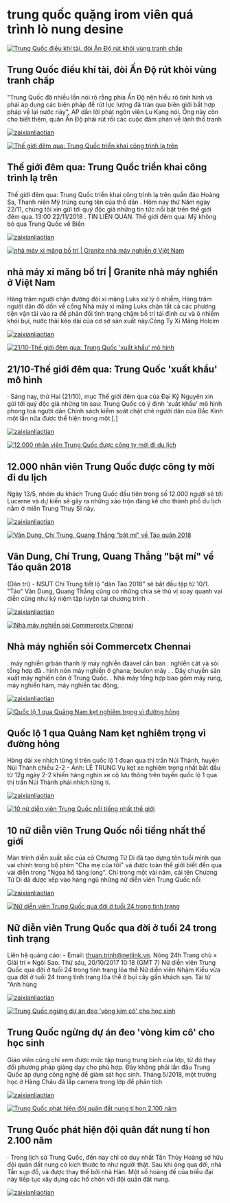# trung quốc quặng irom viên quá trình lò nung desine
<a href="https://mnn.zoosnet.net/LR/Chatpre.aspx?id=MNN94995150&p=https://topgrinding.com/" target="_blank">![Trung Quốc điều khí tài, đòi Ấn Độ rút khỏi vùng tranh chấp](https://github.com/technlg/images/blob/main/43.jpg)</a>
## Trung Quốc điều khí tài, đòi Ấn Độ rút khỏi vùng tranh chấp
"Trung Quốc đã nhiều lần nói rõ rằng phía Ấn Độ nên hiểu rõ tình hình và phải áp dụng các biện pháp để rút lực lượng đã tràn qua biên giới bất hợp pháp về lại nước này", AP dẫn lời phát ngôn viên Lu Kang nói. Ông này còn cho biết thêm, quân Ấn Độ phải rút rồi các cuộc đàm phán về lãnh thổ tranh 
<a href="https://mnn.zoosnet.net/LR/Chatpre.aspx?id=MNN94995150&p=https://topgrinding.com/" target="_blank"><img src="https://github.com/technlg/images/raw/main/chat11.jpg" alt="zaixianliaotian"/></a><a href="//whatsapp.shibangsoft.com/WhatsApp.php" ><img src="https://github.com/technlg/images/raw/main/chat11.png" alt=""></a>
<a href="https://mnn.zoosnet.net/LR/Chatpre.aspx?id=MNN94995150&p=https://topgrinding.com/" target="_blank">![Thế giới đêm qua: Trung Quốc triển khai công trình lạ trên ](https://github.com/technlg/images/blob/main/18.jpg)</a>
## Thế giới đêm qua: Trung Quốc triển khai công trình lạ trên 
Thế giới đêm qua: Trung Quốc triển khai công trình lạ trên quần đảo Hoàng Sa, Thanh niên Mỹ trúng cung tên của thổ dân . Hôm nay thứ Năm ngày 22/11, chúng tôi xin gửi tới quý độc giả những tin tức nổi bật trên thế giới đêm qua. 13:00 22/11/2018 . TIN LIÊN QUAN. Thế giới đêm qua: Mỹ không bỏ qua Trung Quốc về Biển 
<a href="https://mnn.zoosnet.net/LR/Chatpre.aspx?id=MNN94995150&p=https://topgrinding.com/" target="_blank"><img src="https://github.com/technlg/images/raw/main/chat11.jpg" alt="zaixianliaotian"/></a><a href="//whatsapp.shibangsoft.com/WhatsApp.php" ><img src="https://github.com/technlg/images/raw/main/chat11.png" alt=""></a>
<a href="https://mnn.zoosnet.net/LR/Chatpre.aspx?id=MNN94995150&p=https://topgrinding.com/" target="_blank">![nhà máy xi măng bố trí | Granite nhà máy nghiền ở Việt Nam](https://github.com/technlg/images/blob/main/23.jpg)</a>
## nhà máy xi măng bố trí | Granite nhà máy nghiền ở Việt Nam
Hàng trăm người chặn đường đòi xi măng Luks xử lý ô nhiễm, Hàng trăm người dân đổ dồn về cổng Nhà máy xi măng Luks chặn tất cả các phương tiện vận tải vào ra để phản đối tình trạng chậm bố trí tái định cư và ô nhiễm khói bụi, nước thải kéo dài của cơ sở sản xuất này.Công Ty Xi Măng Holcim 
<a href="https://mnn.zoosnet.net/LR/Chatpre.aspx?id=MNN94995150&p=https://topgrinding.com/" target="_blank"><img src="https://github.com/technlg/images/raw/main/chat11.jpg" alt="zaixianliaotian"/></a><a href="//whatsapp.shibangsoft.com/WhatsApp.php" ><img src="https://github.com/technlg/images/raw/main/chat11.png" alt=""></a>
<a href="https://mnn.zoosnet.net/LR/Chatpre.aspx?id=MNN94995150&p=https://topgrinding.com/" target="_blank">![21/10-Thế giới đêm qua: Trung Quốc 'xuất khẩu' mô hình ](https://github.com/technlg/images/blob/main/25.jpg)</a>
## 21/10-Thế giới đêm qua: Trung Quốc 'xuất khẩu' mô hình 
· Sáng nay, thứ Hai (21/10), mục Thế giới đêm qua của Đại Kỷ Nguyên xin gửi tới quý độc giả những tin sau: Trung Quốc có ý định 'xuất khẩu' mô hình phong toả người dân Chính sách kiểm soát chặt chẽ người dân của Bắc Kinh một lần nữa được thể hiện trong một [.]
<a href="https://mnn.zoosnet.net/LR/Chatpre.aspx?id=MNN94995150&p=https://topgrinding.com/" target="_blank"><img src="https://github.com/technlg/images/raw/main/chat11.jpg" alt="zaixianliaotian"/></a><a href="//whatsapp.shibangsoft.com/WhatsApp.php" ><img src="https://github.com/technlg/images/raw/main/chat11.png" alt=""></a>
<a href="https://mnn.zoosnet.net/LR/Chatpre.aspx?id=MNN94995150&p=https://topgrinding.com/" target="_blank">![12.000 nhân viên Trung Quốc được công ty mời đi du lịch ](https://github.com/technlg/images/blob/main/40.jpg)</a>
## 12.000 nhân viên Trung Quốc được công ty mời đi du lịch 
Ngày 13/5, nhóm du khách Trung Quốc đầu tiên trong số 12.000 người sẽ tới Lucerne và dự kiến sẽ gây ra những xáo trộn đáng kể cho thành phố du lịch nằm ở miền Trung Thụy Sĩ này.
<a href="https://mnn.zoosnet.net/LR/Chatpre.aspx?id=MNN94995150&p=https://topgrinding.com/" target="_blank"><img src="https://github.com/technlg/images/raw/main/chat11.jpg" alt="zaixianliaotian"/></a><a href="//whatsapp.shibangsoft.com/WhatsApp.php" ><img src="https://github.com/technlg/images/raw/main/chat11.png" alt=""></a>
<a href="https://mnn.zoosnet.net/LR/Chatpre.aspx?id=MNN94995150&p=https://topgrinding.com/" target="_blank">![Vân Dung, Chí Trung, Quang Thắng "bật mí" về Táo quân 2018 ](https://github.com/technlg/images/blob/main/11.jpg)</a>
## Vân Dung, Chí Trung, Quang Thắng "bật mí" về Táo quân 2018 
(Dân trí) - NSƯT Chí Trung tiết lộ "dàn Táo 2018" sẽ bắt đầu tập từ 10/1. "Táo" Vân Dung, Quang Thắng cũng có những chia sẻ thú vị xoay quanh vai diễn cũng như kỷ niệm tập luyện tại chương trình .
<a href="https://mnn.zoosnet.net/LR/Chatpre.aspx?id=MNN94995150&p=https://topgrinding.com/" target="_blank"><img src="https://github.com/technlg/images/raw/main/chat11.jpg" alt="zaixianliaotian"/></a><a href="//whatsapp.shibangsoft.com/WhatsApp.php" ><img src="https://github.com/technlg/images/raw/main/chat11.png" alt=""></a>
<a href="https://mnn.zoosnet.net/LR/Chatpre.aspx?id=MNN94995150&p=https://topgrinding.com/" target="_blank">![Nhà máy nghiền sỏi Commercetx Chennai](https://github.com/technlg/images/blob/main/6.jpg)</a>
## Nhà máy nghiền sỏi Commercetx Chennai
. máy nghiền grbán thanh lý máy nghiền đáavel cần ban . nghiền cát và sỏi tổng hợp đã . hình nón máy nghiền ở ghana; boulon máy . . Dây chuyền sản xuất máy nghiền côn ở Trung Quốc. . Nhà máy tổng hợp bao gồm máy rung, máy nghiền hàm, máy nghiền tác động, .
<a href="https://mnn.zoosnet.net/LR/Chatpre.aspx?id=MNN94995150&p=https://topgrinding.com/" target="_blank"><img src="https://github.com/technlg/images/raw/main/chat11.jpg" alt="zaixianliaotian"/></a><a href="//whatsapp.shibangsoft.com/WhatsApp.php" ><img src="https://github.com/technlg/images/raw/main/chat11.png" alt=""></a>
<a href="https://mnn.zoosnet.net/LR/Chatpre.aspx?id=MNN94995150&p=https://topgrinding.com/" target="_blank">![Quốc lộ 1 qua Quảng Nam kẹt nghiêm trọng vì đường hỏng ](https://github.com/technlg/images/blob/main/24.jpg)</a>
## Quốc lộ 1 qua Quảng Nam kẹt nghiêm trọng vì đường hỏng 
Hàng dài xe nhích từng tí trên quốc lộ 1 đoạn qua thị trấn Núi Thành, huyện Núi Thành chiều 2-2 - Ảnh: LÊ TRUNG Vụ kẹt xe nghiêm trọng nhất bắt đầu từ 12g ngày 2-2 khiến hàng nghìn xe cộ lưu thông trên tuyến quốc lộ 1 qua thị trấn Núi Thành phải nhích từng tí.
<a href="https://mnn.zoosnet.net/LR/Chatpre.aspx?id=MNN94995150&p=https://topgrinding.com/" target="_blank"><img src="https://github.com/technlg/images/raw/main/chat11.jpg" alt="zaixianliaotian"/></a><a href="//whatsapp.shibangsoft.com/WhatsApp.php" ><img src="https://github.com/technlg/images/raw/main/chat11.png" alt=""></a>
<a href="https://mnn.zoosnet.net/LR/Chatpre.aspx?id=MNN94995150&p=https://topgrinding.com/" target="_blank">![10 nữ diễn viên Trung Quốc nổi tiếng nhất thế giới](https://github.com/technlg/images/blob/main/11.jpg)</a>
## 10 nữ diễn viên Trung Quốc nổi tiếng nhất thế giới
Màn trình diễn xuất sắc của cô  Chương Tử Di đã tạo dựng tên tuổi mình qua vai chính trong bộ phim "Cha mẹ của tôi" và được toàn thế giới biết đến qua vai diễn trong "Ngọa hổ tàng long". Chỉ trong một vài năm, cái tên Chương Tử Di đã được xếp vào hàng ngũ những nữ diễn viên Trung Quốc nổi 
<a href="https://mnn.zoosnet.net/LR/Chatpre.aspx?id=MNN94995150&p=https://topgrinding.com/" target="_blank"><img src="https://github.com/technlg/images/raw/main/chat11.jpg" alt="zaixianliaotian"/></a><a href="//whatsapp.shibangsoft.com/WhatsApp.php" ><img src="https://github.com/technlg/images/raw/main/chat11.png" alt=""></a>
<a href="https://mnn.zoosnet.net/LR/Chatpre.aspx?id=MNN94995150&p=https://topgrinding.com/" target="_blank">![Nữ diễn viên Trung Quốc qua đời ở tuổi 24 trong tình trạng ](https://github.com/technlg/images/blob/main/3.jpg)</a>
## Nữ diễn viên Trung Quốc qua đời ở tuổi 24 trong tình trạng 
Liên hệ quảng cáo: - Email: thuan.trinh@netlink.vn. Nóng 24h Trang chủ » Giải trí » Ngôi Sao. Thứ sáu, 20/10/2017 10:18 (GMT 7) Nữ diễn viên Trung Quốc qua đời ở tuổi 24 trong tình trạng lõa thể Nữ diễn viên Nhậm Kiều vừa qua đời ở tuổi 24 trong tình trạng lõa thể ở bụi cây gần khách sạn. Tài tử "Anh hùng 
<a href="https://mnn.zoosnet.net/LR/Chatpre.aspx?id=MNN94995150&p=https://topgrinding.com/" target="_blank"><img src="https://github.com/technlg/images/raw/main/chat11.jpg" alt="zaixianliaotian"/></a><a href="//whatsapp.shibangsoft.com/WhatsApp.php" ><img src="https://github.com/technlg/images/raw/main/chat11.png" alt=""></a>
<a href="https://mnn.zoosnet.net/LR/Chatpre.aspx?id=MNN94995150&p=https://topgrinding.com/" target="_blank">![Trung Quốc ngừng dự án đeo 'vòng kim cô' cho học sinh](https://github.com/technlg/images/blob/main/23.jpg)</a>
## Trung Quốc ngừng dự án đeo 'vòng kim cô' cho học sinh
Giáo viên cũng chỉ xem được mức tập trung trung bình của lớp, từ đó thay đổi phương pháp giảng dạy cho phù hợp. Đây không phải lần đầu Trung Quốc áp dụng công nghệ để giám sát học sinh. Tháng 5/2018, một trường học ở Hàng Châu đã lắp camera trong lớp để phân tích 
<a href="https://mnn.zoosnet.net/LR/Chatpre.aspx?id=MNN94995150&p=https://topgrinding.com/" target="_blank"><img src="https://github.com/technlg/images/raw/main/chat11.jpg" alt="zaixianliaotian"/></a><a href="//whatsapp.shibangsoft.com/WhatsApp.php" ><img src="https://github.com/technlg/images/raw/main/chat11.png" alt=""></a>
<a href="https://mnn.zoosnet.net/LR/Chatpre.aspx?id=MNN94995150&p=https://topgrinding.com/" target="_blank">![Trung Quốc phát hiện đội quân đất nung tí hon 2.100 năm ](https://github.com/technlg/images/blob/main/37.jpg)</a>
## Trung Quốc phát hiện đội quân đất nung tí hon 2.100 năm 
· Trong lịch sử Trung Quốc, đến nay chỉ có duy nhất Tần Thủy Hoàng sở hữu đội quân đất nung có kích thước to như người thật. Sau khi ông qua đời, nhà Tần sụp đổ, và được thay thế bởi nhà Hán. Một số hoàng đế của triều đại này tiếp tục xây dựng các hố chôn với đội quân đất nung.
<a href="https://mnn.zoosnet.net/LR/Chatpre.aspx?id=MNN94995150&p=https://topgrinding.com/" target="_blank"><img src="https://github.com/technlg/images/raw/main/chat11.jpg" alt="zaixianliaotian"/></a><a href="//whatsapp.shibangsoft.com/WhatsApp.php" ><img src="https://github.com/technlg/images/raw/main/chat11.png" alt=""></a>
